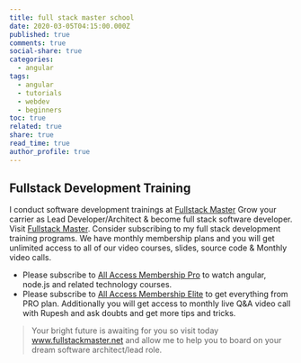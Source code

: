 ```yaml
---
title: full stack master school
date: 2020-03-05T04:15:00.000Z
published: true
comments: true
social-share: true
categories:
  - angular
tags:
  - angular
  - tutorials
  - webdev
  - beginners
toc: true
related: true
share: true
read_time: true
author_profile: true
---
```


## Fullstack Development Training

I conduct software development trainings at [Fullstack Master](https://www.fullstackmaster.net)
Grow your carrier as Lead Developer/Architect & become full stack software developer. Visit [Fullstack Master](https://www.fullstackmaster.net). Consider subscribing to my full stack development training programs. We have monthly membership plans and you will get unlimited access to all of our video courses, slides, source code & Monthly video calls.

- Please subscribe to [All Access Membership Pro](www.fullstackmaster.net/pro) to watch angular, node.js and related technology courses.
- Please subscribe to [All Access Membership Elite](www.fullstackmaster.net/elite) to get everything from PRO plan. Additionally you will get access to monthly live Q&A video call with Rupesh and ask doubts and get more tips and tricks.

> Your bright future is awaiting for you so visit today www.fullstackmaster.net and allow me to help you to board on your dream software architect/lead role.
